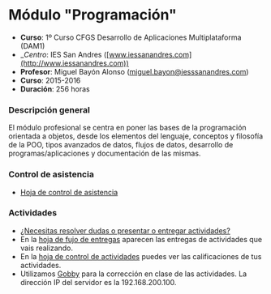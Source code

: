 # Módulo "Programación"

* __Curso__: 1º Curso CFGS Desarrollo de Aplicaciones Multiplataforma (DAM1) 
* __Centro_: IES San Andres ([www.iessanandres.com](http://www.iessanandres.com))
* __Profesor__: Miguel Bayón Alonso (miguel.bayon@iesssanandres.com)
* __Curso__: 2015-2016
* __Duración__: 256 horas

### Descripción general

El módulo profesional se centra en poner las bases de la programación orientada a objetos, desde los elementos del lenguaje, conceptos y filosofía de la POO, tipos avanzados de datos, flujos de datos, desarrollo de programas/aplicaciones y documentación de las mismas.

### Control de asistencia

* [Hoja de control de asistencia](https://drive.google.com/open?id=1aXzEQ7fkdCSSEOiP2W2GFWTGqHiAGVzKt5bL-hj5XXI)

### Actividades

* [¿Necesitas resolver dudas o presentar o entregar actividades?](https://docs.google.com/a/iessanandres.com/forms/d/1nYtDnSN8kW8iAauDYCYdmwi1ifxKd4A41xWdloL1brc/viewform)
* En la [hoja de fujo de entregas](https://docs.google.com/spreadsheets/d/1yenRjZ942BY4Y8BFmBlO99kUGDQ_hhtqxLkTUGFAt1g/edit?usp=sharing) aparecen las entregas de actividades que vais realizando.
* En la [hoja de control de actividades](https://drive.google.com/open?id=1jFbR2l4ZehXFtvJEhce4akKwAt7gZjiMLhu-nRZga9A) puedes ver las calificaciones de tus actividades.
* Utilizamos [Gobby](https://gobby.github.io/) para la corrección en clase de las actividades. La dirección IP del servidor es la 192.168.200.100.
